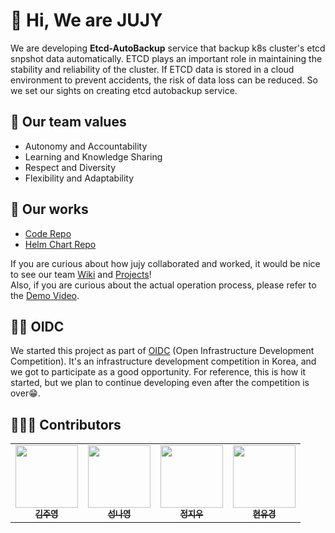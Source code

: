 # 👋 Hi, We are JUJY
We are developing **Etcd-AutoBackup** service that backup k8s cluster's etcd snpshot data automatically. ETCD plays an important role in maintaining the stability and reliability of the cluster. If ETCD data is stored in a cloud environment to prevent accidents, the risk of data loss can be reduced. So we set our sights on creating etcd autobackup service.
## 🧸 Our team values
- Autonomy and Accountability
- Learning and Knowledge Sharing
- Respect and Diversity
- Flexibility and Adaptability
##  🎈 Our works
- [Code Repo](https://github.com/JUJY-OIDC/etcd-autobackup)
- [Helm Chart Repo](https://github.com/JUJY-OIDC/etcd-autobackup-helm-repo)

If you are curious about how jujy collaborated and worked, it would be nice to see our team [Wiki](https://github.com/JUJY-OIDC/etcd-autobackup/wiki) and [Projects](https://github.com/JUJY-OIDC/etcd-autobackup/projects?query=is%3Aopen)!
<br>
Also, if you are curious about the actual operation process, please refer to the [Demo Video](https://www.youtube.com/watch?v=43Pu7_pvy-4).
## 🐻‍❄️ OIDC
We started this project as part of [OIDC](https://www.oidc.co.kr/) (Open Infrastructure Development Competition). It's an infrastructure development competition in Korea, and we got to participate as a good opportunity. For reference, this is how it started, but we plan to continue developing even after the competition is over😁.
## 👩🏻‍💻 Contributors
<table>
  <tr>
    <td align="center"><a href="https://github.com/juyoung810"><img src="https://avatars.githubusercontent.com/u/57140735?v=4" width="100px;" alt=""/><br /><sub><b>김주영</b></sub></a></td>
    <td align="center"><a href="https://github.com/na3150"><img src="https://avatars.githubusercontent.com/u/64996121?v=4" width="100px;" alt=""/><br /><sub><b>성나영</b></sub></a></td>
    <td align="center"><a href="https://github.com/ziwooda"><img src="https://avatars.githubusercontent.com/u/70079416?v=4" width="100px;" alt=""/><br /><sub><b>정지우</b></sub></a></td>
    <td align="center"><a href="https://github.com/yugyeongh"><img src="https://avatars.githubusercontent.com/u/72396865?v=4" width="100px;" alt=""/><br /><sub><b>현유경</b></sub></a></td>
   
  </tr>
  </table>









